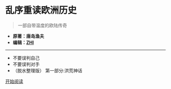 # 乱序重读欧洲历史

> 一部自带温度的欧陆传奇

- **原著：唐岛渔夫**
- **编辑：[ZHI](https://github.com/scotox/)**

---

- 不要误判自己
- 不要误判对手
- （脱水整理版） 第一部分:洪荒神话 

[开始阅读](#main)
